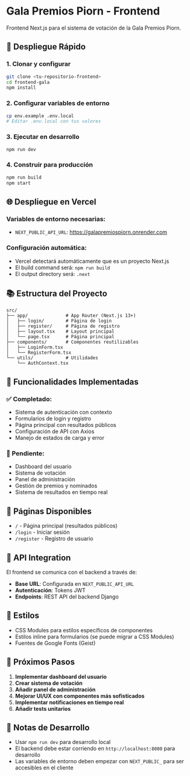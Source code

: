 # Gala Premios Piorn - Frontend

Frontend Next.js para el sistema de votación de la Gala Premios Piorn.

## 🚀 Despliegue Rápido

### 1. Clonar y configurar
```bash
git clone <tu-repositorio-frontend>
cd frontend-gala
npm install
```

### 2. Configurar variables de entorno
```bash
cp env.example .env.local
# Editar .env.local con tus valores
```

### 3. Ejecutar en desarrollo
```bash
npm run dev
```

### 4. Construir para producción
```bash
npm run build
npm start
```

## 🌐 Despliegue en Vercel

### Variables de entorno necesarias:
- `NEXT_PUBLIC_API_URL`: https://galapremiospiorn.onrender.com

### Configuración automática:
- Vercel detectará automáticamente que es un proyecto Next.js
- El build command será: `npm run build`
- El output directory será: `.next`

## 📚 Estructura del Proyecto

```
src/
├── app/              # App Router (Next.js 13+)
│   ├── login/        # Página de login
│   ├── register/     # Página de registro
│   ├── layout.tsx    # Layout principal
│   └── page.tsx      # Página principal
├── components/       # Componentes reutilizables
│   ├── LoginForm.tsx
│   └── RegisterForm.tsx
└── utils/            # Utilidades
    └── AuthContext.tsx
```

## 🔧 Funcionalidades Implementadas

### ✅ Completado:
- Sistema de autenticación con contexto
- Formularios de login y registro
- Página principal con resultados públicos
- Configuración de API con Axios
- Manejo de estados de carga y error

### 🚧 Pendiente:
- Dashboard del usuario
- Sistema de votación
- Panel de administración
- Gestión de premios y nominados
- Sistema de resultados en tiempo real

## 📱 Páginas Disponibles

- `/` - Página principal (resultados públicos)
- `/login` - Iniciar sesión
- `/register` - Registro de usuario

## 🔌 API Integration

El frontend se comunica con el backend a través de:
- **Base URL**: Configurada en `NEXT_PUBLIC_API_URL`
- **Autenticación**: Tokens JWT
- **Endpoints**: REST API del backend Django

## 🎨 Estilos

- CSS Modules para estilos específicos de componentes
- Estilos inline para formularios (se puede migrar a CSS Modules)
- Fuentes de Google Fonts (Geist)

## 🚀 Próximos Pasos

1. **Implementar dashboard del usuario**
2. **Crear sistema de votación**
3. **Añadir panel de administración**
4. **Mejorar UI/UX con componentes más sofisticados**
5. **Implementar notificaciones en tiempo real**
6. **Añadir tests unitarios**

## 📝 Notas de Desarrollo

- Usar `npm run dev` para desarrollo local
- El backend debe estar corriendo en `http://localhost:8000` para desarrollo
- Las variables de entorno deben empezar con `NEXT_PUBLIC_` para ser accesibles en el cliente
